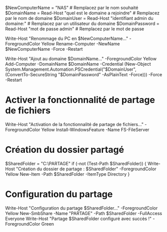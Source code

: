 
$NewComputerName = "NAS"  # Remplacez par le nom souhaité
$DomainName = Read-Host "quel est le domaine a rejoindre"   # Remplacez par le nom de domaine
$DomainUser =  Read-Host "identifiant admin du domaine:"        # Remplacez par un utilisateur du domaine
$DomainPassword =  Read-Host "mot de passe admin"  # Remplacez par le mot de passe

Write-Host "Renommage du PC en $NewComputerName..." -ForegroundColor Yellow
Rename-Computer -NewName $NewComputerName -Force -Restart

Write-Host "Ajout au domaine $DomainName..." -ForegroundColor Yellow
Add-Computer -DomainName $DomainName -Credential (New-Object System.Management.Automation.PSCredential("$DomainUser", (ConvertTo-SecureString "$DomainPassword" -AsPlainText -Force))) -Force -Restart

# Activer la fonctionnalité de partage de fichiers
Write-Host "Activation de la fonctionnalité de partage de fichiers..." -ForegroundColor Yellow
Install-WindowsFeature -Name FS-FileServer

# Création du dossier partagé
$SharedFolder = "C:\PARTAGE"
if (-not (Test-Path $SharedFolder)) {
    Write-Host "Création du dossier de partage : $SharedFolder" -ForegroundColor Yellow
    New-Item -Path $SharedFolder -ItemType Directory
}

# Configuration du partage
Write-Host "Configuration du partage $SharedFolder..." -ForegroundColor Yellow
New-SmbShare -Name "PARTAGE" -Path $SharedFolder -FullAccess Everyone
Write-Host "Partage $SharedFolder configuré avec succès !" -ForegroundColor Green






